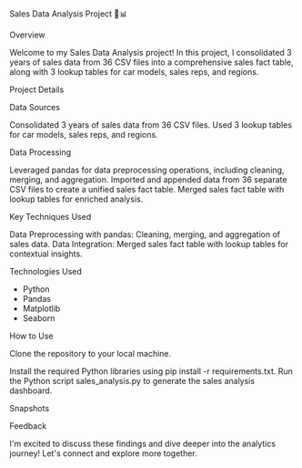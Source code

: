 Sales Data Analysis Project 🚀📊

Overview

Welcome to my Sales Data Analysis project! In this project, I consolidated 3 years of sales data from 36 CSV files into a comprehensive sales fact table, along with 3 lookup tables for car models, sales reps, and regions.

Project Details

Data Sources

Consolidated 3 years of sales data from 36 CSV files.
Used 3 lookup tables for car models, sales reps, and regions.

Data Processing

Leveraged pandas for data preprocessing operations, including cleaning, merging, and aggregation.
Imported and appended data from 36 separate CSV files to create a unified sales fact table.
Merged sales fact table with lookup tables for enriched analysis.

Key Techniques Used

Data Preprocessing with pandas: Cleaning, merging, and aggregation of sales data.
Data Integration: Merged sales fact table with lookup tables for contextual insights.

Technologies Used

- Python
- Pandas
- Matplotlib
- Seaborn

How to Use

Clone the repository to your local machine.

Install the required Python libraries using pip install -r requirements.txt.
Run the Python script sales_analysis.py to generate the sales analysis dashboard.

Snapshots


Feedback

I'm excited to discuss these findings and dive deeper into the analytics journey! Let's connect and explore more together.
